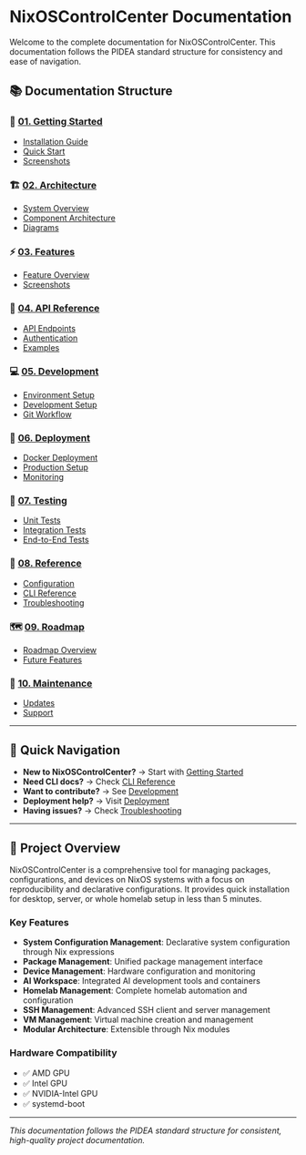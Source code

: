 # NixOSControlCenter Documentation

Welcome to the complete documentation for NixOSControlCenter. This documentation follows the PIDEA standard structure for consistency and ease of navigation.

## 📚 Documentation Structure

### 🚀 [01. Getting Started](./01_getting-started/)
- [Installation Guide](./01_getting-started/installation.md)
- [Quick Start](./01_getting-started/quick-start.md)
- [Screenshots](./01_getting-started/screenshots/)

### 🏗️ [02. Architecture](./02_architecture/)
- [System Overview](./02_architecture/overview.md)
- [Component Architecture](./02_architecture/components.md)
- [Diagrams](./02_architecture/diagrams/)

### ⚡ [03. Features](./03_features/)
- [Feature Overview](./03_features/overview.md)
- [Screenshots](./03_features/screenshots/)

### 🔌 [04. API Reference](./04_api-reference/)
- [API Endpoints](./04_api-reference/endpoints.md)
- [Authentication](./04_api-reference/authentication.md)
- [Examples](./04_api-reference/examples.md)

### 💻 [05. Development](./05_development/)
- [Environment Setup](./05_development/environment.md)
- [Development Setup](./05_development/setup.md)
- [Git Workflow](./05_development/git-workflow.md)

### 🚀 [06. Deployment](./06_deployment/)
- [Docker Deployment](./06_deployment/docker.md)
- [Production Setup](./06_deployment/production.md)
- [Monitoring](./06_deployment/monitoring.md)

### 🧪 [07. Testing](./07_testing/)
- [Unit Tests](./07_testing/unit-tests.md)
- [Integration Tests](./07_testing/integration-tests.md)
- [End-to-End Tests](./07_testing/e2e-tests.md)

### 📖 [08. Reference](./08_reference/)
- [Configuration](./08_reference/config.md)
- [CLI Reference](./08_reference/cli.md)
- [Troubleshooting](./08_reference/troubleshooting.md)

### 🗺️ [09. Roadmap](./09_roadmap/)
- [Roadmap Overview](./09_roadmap/overview.md)
- [Future Features](./09_roadmap/features/)

### 🔧 [10. Maintenance](./10_maintenance/)
- [Updates](./10_maintenance/updates.md)
- [Support](./10_maintenance/support.md)

---

## 🎯 Quick Navigation

- **New to NixOSControlCenter?** → Start with [Getting Started](./01_getting-started/)
- **Need CLI docs?** → Check [CLI Reference](./08_reference/cli.md)
- **Want to contribute?** → See [Development](./05_development/)
- **Deployment help?** → Visit [Deployment](./06_deployment/)
- **Having issues?** → Check [Troubleshooting](./08_reference/troubleshooting.md)

---

## 🎯 Project Overview

NixOSControlCenter is a comprehensive tool for managing packages, configurations, and devices on NixOS systems with a focus on reproducibility and declarative configurations. It provides quick installation for desktop, server, or whole homelab setup in less than 5 minutes.

### Key Features
- **System Configuration Management**: Declarative system configuration through Nix expressions
- **Package Management**: Unified package management interface
- **Device Management**: Hardware configuration and monitoring
- **AI Workspace**: Integrated AI development tools and containers
- **Homelab Management**: Complete homelab automation and configuration
- **SSH Management**: Advanced SSH client and server management
- **VM Management**: Virtual machine creation and management
- **Modular Architecture**: Extensible through Nix modules

### Hardware Compatibility
- ✅ AMD GPU
- ✅ Intel GPU  
- ✅ NVIDIA-Intel GPU
- ✅ systemd-boot

---

*This documentation follows the PIDEA standard structure for consistent, high-quality project documentation.*
